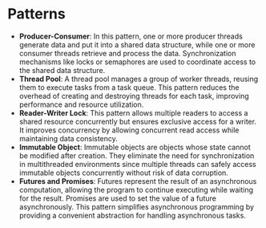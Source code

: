 # Patterns

* **Producer-Consumer**: In this pattern, one or more producer threads generate data and put it into a shared data structure, while one or more consumer threads retrieve and process the data. Synchronization mechanisms like locks or semaphores are used to coordinate access to the shared data structure.
* **Thread Pool**: A thread pool manages a group of worker threads, reusing them to execute tasks from a task queue. This pattern reduces the overhead of creating and destroying threads for each task, improving performance and resource utilization.
* **Reader-Writer Lock**: This pattern allows multiple readers to access a shared resource concurrently but ensures exclusive access for a writer. It improves concurrency by allowing concurrent read access while maintaining data consistency.
* **Immutable Object**: Immutable objects are objects whose state cannot be modified after creation. They eliminate the need for synchronization in multithreaded environments since multiple threads can safely access immutable objects concurrently without risk of data corruption.
* **Futures and Promises**: Futures represent the result of an asynchronous computation, allowing the program to continue executing while waiting for the result. Promises are used to set the value of a future asynchronously. This pattern simplifies asynchronous programming by providing a convenient abstraction for handling asynchronous tasks.
